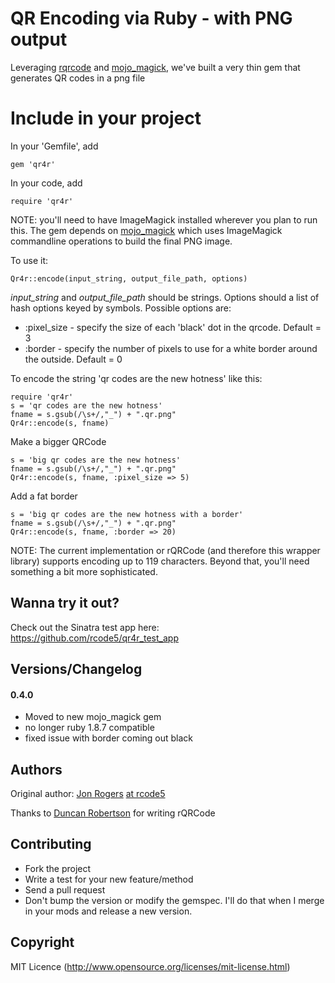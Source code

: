 # QR Encoding via Ruby - with PNG output

Leveraging [rqrcode](http://whomwah.github.com/rqrcode/) and [mojo_magick](http://github.com/rcode5/mojo_magick), we've built a very thin gem that generates QR codes in a png file

# Include in your project

In your 'Gemfile', add

    gem 'qr4r'

In your code, add
    
    require 'qr4r'

NOTE: you'll need to have ImageMagick installed wherever you plan to run this.  The gem depends on [mojo_magick](http://github.com/rcode5/mojo_magick) which uses ImageMagick commandline operations to build the final PNG image.

To use it:

    Qr4r::encode(input_string, output_file_path, options)

*input_string* and *output_file_path* should be strings.  Options should a list of hash options keyed by symbols.  Possible options are:
 
 * :pixel_size  - specify the size of each 'black' dot in the qrcode.  Default = 3
 * :border - specify the number of pixels to use for a white border around the outside.  Default = 0

To encode the string 'qr codes are the new hotness' like this:

    require 'qr4r'
    s = 'qr codes are the new hotness'
    fname = s.gsub(/\s+/,"_") + ".qr.png"
    Qr4r::encode(s, fname)

Make a bigger QRCode

    s = 'big qr codes are the new hotness'
    fname = s.gsub(/\s+/,"_") + ".qr.png"
    Qr4r::encode(s, fname, :pixel_size => 5)

Add a fat border

    s = 'big qr codes are the new hotness with a border'
    fname = s.gsub(/\s+/,"_") + ".qr.png"
    Qr4r::encode(s, fname, :border => 20)

NOTE: The current implementation or rQRCode (and therefore this wrapper library) supports encoding up to 119 characters.  Beyond that, you'll need something a bit more sophisticated.

## Wanna try it out?

Check out the Sinatra test app here: https://github.com/rcode5/qr4r_test_app


## Versions/Changelog

#### 0.4.0

* Moved to new mojo_magick gem
* no longer ruby 1.8.7 compatible
* fixed issue with border coming out black

## Authors

Original author: [Jon Rogers](http://github.com/bunnymatic) [at rcode5](http://www.rcode5.com)

Thanks to [Duncan Robertson](http://whomwah.github.com/rqrcode/) for writing rQRCode

## Contributing
* Fork the project
* Write a test for your new feature/method
* Send a pull request
* Don't bump the version or modify the gemspec. I'll do that when I merge in your mods and release a new version.

## Copyright

MIT Licence (http://www.opensource.org/licenses/mit-license.html)
